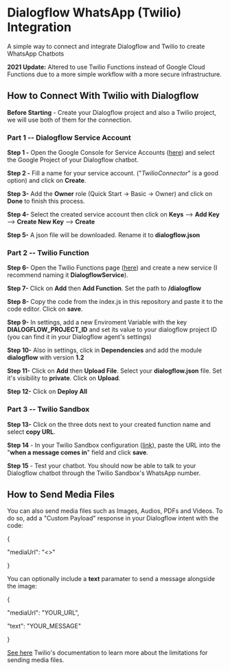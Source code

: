 # Dialogflow WhatsApp (Twilio) Integration

A simple way to connect and integrate Dialogflow and Twilio to create WhatsApp Chatbots

**2021 Update:** Altered to use Twilio Functions instead of Google Cloud Functions due to a more simple workflow with a more secure infrastructure.

## How to Connect With Twilio with Dialogflow

**Before Starting** - Create your Dialogflow project and also a Twilio project, we will use both of them for the connection.

### Part 1 -- Dialogflow Service Account

**Step 1 -** Open the Google Console for Service Accounts ([here](https://console.cloud.google.com/projectselector/iam-admin/serviceaccounts/create)) and select the Google Project of your Dialogflow chatbot.

**Step 2 -** Fill a name for your service account. ("_TwilioConnector_" is a good option) and click on **Create**.

**Step 3-** Add the **Owner** role (Quick Start -> Basic -> Owner) and click on **Done** to finish this process.

**Step 4-** Select the created service account then click on **Keys** --> **Add Key** --> **Create New Key** --> **Create**

**Step 5-** A json file will be downloaded. Rename it to **dialogflow.json**

### Part 2 -- Twilio Function

**Step 6-** Open the Twilio Functions page ([here](https://www.twilio.com/console/functions)) and create a new service (I recommend naming it **DialogflowService**).

**Step 7-** Click on **Add** then **Add Function**. Set the path to **/dialogflow**

**Step 8-** Copy the code from the index.js in this repository and paste it to the code editor. Click on **save**.

**Step 9-** In settings, add a new Enviroment Variable with the key **DIALOGFLOW_PROJECT_ID** and set its value to your dialogflow project ID (you can find it in your Dialogflow agent's settings)

**Step 10-** Also in settings, click in **Dependencies** and add the module **dialogflow** with version **1.2**

**Step 11-** Click on **Add** then **Upload File**. Select your **dialogflow.json** file. Set it's visibility to **private**. Click on **Upload**.

**Step 12-** Click on **Deploy All**

### Part 3 -- Twilio Sandbox

**Step 13-** Click on the three dots next to your created function name and select **copy URL**.

**Step 14** - In your Twilio Sandbox configuration ([link](https://www.twilio.com/console/sms/whatsapp/sandbox)), paste the URL into the "**when a message comes in**" field and click **save**.

**Step 15** - Test your chatbot. You should now be able to talk to your Dialogflow chatbot through the Twilio Sandbox's WhatsApp number.

## How to Send Media Files

You can also send media files such as Images, Audios, PDFs and Videos. To do so, add a "Custom Payload" response in your Dialogflow intent with the code:

{

"mediaUrl": "<<YOUR  URL>>"

}

You can optionally include a **text** paramater to send a message alongside the image:

{

"mediaUrl": "YOUR_URL",

"text": "YOUR_MESSAGE"

}

[See here](https://support.twilio.com/hc/en-us/articles/360017961894-Sending-and-Receiving-Media-with-WhatsApp-Messaging-on-Twilio-Beta-) Twilio's documentation to learn more about the limitations for sending media files.
